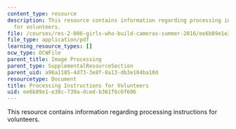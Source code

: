 ```yaml
---
content_type: resource
description: This resource contains information regarding processing instructions
  for volunteers.
file: /courses/res-2-006-girls-who-build-cameras-summer-2016/ee6b89e1e38c739adcedb361f6c6f606_MITRES_2_006SUM16_Process.pdf
file_type: application/pdf
learning_resource_types: []
ocw_type: OCWFile
parent_title: Image Processing
parent_type: SupplementalResourceSection
parent_uid: a96a1185-4d73-3e8f-0a13-db3e104ba10d
resourcetype: Document
title: Processing Instructions for Volunteers
uid: ee6b89e1-e38c-739a-dced-b361f6c6f606
---
```

This resource contains information regarding processing instructions for volunteers.

